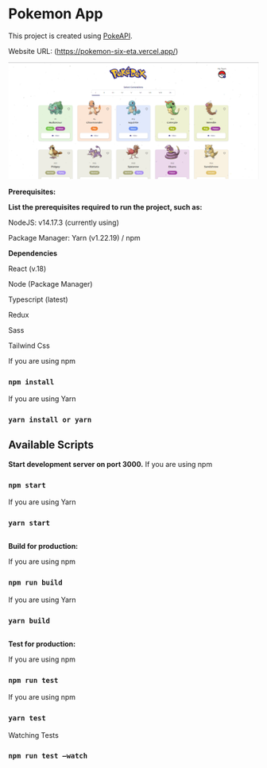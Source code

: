 # Pokemon App

This project is created using [PokeAPI](https://pokeapi.co/).

Website URL: (https://pokemon-six-eta.vercel.app/)

![POKEMON](public/pokemons.png)


**Prerequisites:**

**List the prerequisites required to run the project, such as:**

NodeJS: v14.17.3 (currently using)

Package Manager: Yarn (v1.22.19) / npm

**Dependencies**

React (v.18)

Node (Package Manager)

Typescript (latest)

Redux

Sass

Tailwind Css

If you are using npm

### `npm install`

If you are using Yarn

### `yarn install or yarn`

## Available Scripts

**Start development server on port 3000.**
If you are using npm

### `npm start`

If you are using Yarn

### `yarn start`

##

**Build for production:**

If you are using npm

### `npm run build`

If you are using Yarn

### `yarn build`

##

**Test for production:**

If you are using npm

### `npm run test`

If you are using npm

### `yarn test`

Watching Tests

### `npm run test –watch`
